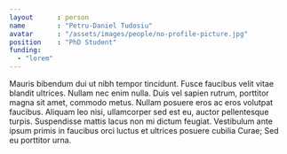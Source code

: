 ```yaml
---
layout      : person
name        : "Petru-Daniel Tudosiu"
avatar      : "/assets/images/people/no-profile-picture.jpg"
position    : "PhD Student"
funding:
  - "lorem"
---
```


Mauris bibendum dui ut nibh tempor tincidunt. Fusce faucibus velit vitae blandit ultrices. Nullam nec enim nulla. Duis vel sapien rutrum, porttitor magna sit amet, commodo metus. Nullam posuere eros ac eros volutpat faucibus. Aliquam leo nisi, ullamcorper sed est eu, auctor pellentesque turpis. Suspendisse mattis lacus non mi dictum feugiat. Vestibulum ante ipsum primis in faucibus orci luctus et ultrices posuere cubilia Curae; Sed eu porttitor urna.
